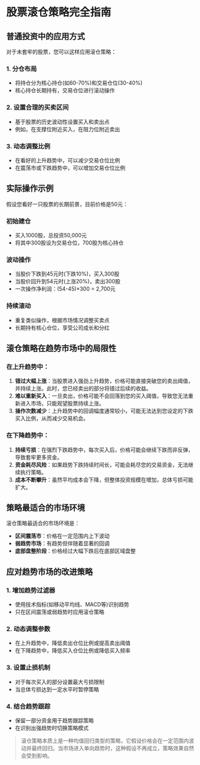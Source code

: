 # 股票滚仓策略完全指南

## 普通投资中的应用方式

对于未套牢的股票，您可以这样应用滚仓策略：

### 1. 分仓布局

- 将持仓分为核心持仓(如60-70%)和交易仓位(30-40%)
- 核心持仓长期持有，交易仓位进行滚动操作

### 2. 设置合理的买卖区间

- 基于股票的历史波动性设置买入和卖出点
- 例如，在支撑位附近买入，在阻力位附近卖出

### 3. 动态调整比例

- 在看好的上升趋势中，可以减少交易仓位比例
- 在震荡市或下跌趋势中，可以增加交易仓位比例

## 实际操作示例

假设您看好一只股票的长期前景，目前价格是50元：

### 初始建仓

- 买入1000股，总投资50,000元
- 将其中300股设为交易仓位，700股为核心持仓

### 波动操作

- 当股价下跌到45元时(下跌10%)，买入300股
- 当股价回升到54元时(上涨20%)，卖出300股
- 一次操作净利润：(54-45)×300 = 2,700元

### 持续滚动

- 重复类似操作，根据市场情况调整买卖点
- 长期持有核心仓位，享受公司成长和分红

## 滚仓策略在趋势市场中的局限性

### 在上升趋势中：

1. **错过大幅上涨**：当股票进入强劲上升趋势，价格可能直接突破您的卖出阈值，并持续上涨。此时，您已经卖出的部分将错过后续的收益。
2. **难以重新买入**：一旦卖出，价格可能不会回落到您的买入阈值，导致您无法重新进入市场，只能观望股票持续上涨。
3. **操作次数减少**：上升趋势中的回调幅度通常较小，可能无法达到您设定的下跌买入比例，从而减少交易机会。

### 在下降趋势中：

1. **持续亏损**：在强烈下跌趋势中，每次买入后，价格可能会继续下跌而非反弹，导致套牢更多资金。
2. **资金耗尽风险**：如果趋势下跌持续时间长，可能会耗尽您的交易资金，无法继续执行策略。
3. **成本不断攀升**：虽然平均成本会下降，但整体投资规模在增加，总体亏损可能扩大。

## 策略最适合的市场环境

滚仓策略最适合的市场环境是：

- **区间震荡市**：价格在一定范围内上下波动
- **弱趋势市场**：有趋势但伴随着显著的回调
- **底部盘整阶段**：价格经过大幅下跌后在底部区域盘整

## 应对趋势市场的改进策略

### 1. 增加趋势过滤器

- 使用技术指标(如移动平均线、MACD等)识别趋势
- 只在区间震荡或弱趋势时应用滚仓策略

### 2. 动态调整参数

- 在上升趋势中，降低卖出仓位比例或提高卖出阈值
- 在下降趋势中，降低买入仓位比例或降低买入频率

### 3. 设置止损机制

- 对于每次买入的部分设置最大亏损限制
- 当总体亏损达到一定水平时暂停策略

### 4. 结合趋势跟踪

- 保留一部分资金用于趋势跟踪策略
- 在识别出强趋势时切换策略模式

> 滚仓策略本质上是一种均值回归类型的策略，它假设价格会在一定范围内波动并最终回归。当市场进入单向趋势时，这种假设不再成立，策略效果自然会受到影响。